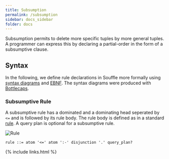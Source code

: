 ```yaml
---
title: Subsumption
permalink: /subsumption
sidebar: docs_sidebar
folder: docs
---
```


Subsumption permits to delete more specific tuples by more general tuples. 
A programmer can express this by declaring a partial-order in the form 
of a subsumptive clause.

## Syntax 
In the following, we define rule declarations in Souffle more formally using [syntax diagrams](https://en.wikipedia.org/wiki/Syntax_diagram) and [EBNF](https://en.wikipedia.org/wiki/Extended_Backus–Naur_form). The syntax diagrams were produced with [Bottlecaps](https://www.bottlecaps.de/rr/ui).

### Subsumptive Rule
A subsumptive rule has a dominated and a dominating head seperated by `<=` and is followed by its rule body. The rule body is defined as in a standard [rule](/rule).  A query plan is optional for a subsumptive rule.

![Rule](https://souffle-lang.github.io/img/subsumptive_rule.svg)

```ebnf
rule ::= atom '<=' atom ':-' disjunction '.' query_plan?
```

{% include links.html %}
